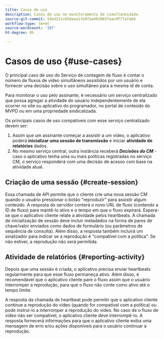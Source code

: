 ```yaml
---
title: Casos de uso
description: Casos de uso no monitoramento de simultaneidade.
source-git-commit: 19ed211c65deaa1fe97ae462065feac9f77afa64
workflow-type: tm+mt
source-wordcount: '387'
ht-degree: 0%

---
```



# Casos de uso {#use-cases}

O principal caso de uso do Serviço de contagem de fluxo é contar o número de fluxos de vídeo simultâneos assistidos por um usuário e fornecer uma decisão sobre o uso simultâneo para a mesma id de conta.

Para monitorar o uso pelo assinante, é necessário um serviço centralizado que possa agregar a atividade do usuário independentemente de ela ocorrer no site ou aplicativo do programador, no portal de conteúdo do MVPD ou em uma propriedade sindicalizada.

Os principais casos de uso compatíveis com esse serviço centralizado devem ser:

1. Assim que um assinante começar a assistir a um vídeo, o aplicativo poderá **inicializar uma sessão de transmissão** e iniciar **atividade de relatórios** dados.
1. No mesmo serviço central, outra instância receberá ***Decisões do CM*** - caso o aplicativo tenha uma ou mais políticas registradas no serviço CM, o serviço responderá com uma decisão de acesso com base na atividade atual.


## Criação de uma sessão {#create-session}

Essa chamada de API permite que o cliente crie uma nova sessão CM quando o usuário pressionar o botão &quot;reproduzir&quot; para assistir algum conteúdo. A resposta do servidor conterá o novo URL de fluxo (contendo a ID de fluxo) para mantê-lo ativo e o tempo em que o fluxo expirará. Espera-se que o aplicativo cliente relate a atividade pelos heartbeats. A chamada de inicialização de sessão deve incluir metadados na forma de pares de chave/valor enviados como dados de formulário (ou parâmetros de sequência de consulta). Além disso, a resposta também incluirá um sinalizador para indicar se a reprodução é &quot;compatível com a política&quot;. Se não estiver, a reprodução não será permitida.

## Atividade de relatórios {#reporting-activity}

Depois que uma sessão é criada, o aplicativo precisa enviar heartbeats regularmente para que esse fluxo permaneça ativo. Além disso, é recomendável que o aplicativo cliente pare o fluxo assim que o usuário interromper a reprodução, para que o fluxo não conte como ativo até o tempo limite.

A resposta da chamada de heartbeat pode permitir que o aplicativo cliente continue a reprodução do vídeo (quando for compatível com a política) ou pode instruí-lo a interromper a reprodução do vídeo. No caso de o fluxo de vídeo não ser compatível, o aplicativo cliente deve interrompê-lo. A resposta fornecerá informações para que o aplicativo cliente exiba uma mensagem de erro e/ou ações disponíveis para o usuário continuar a reprodução.
